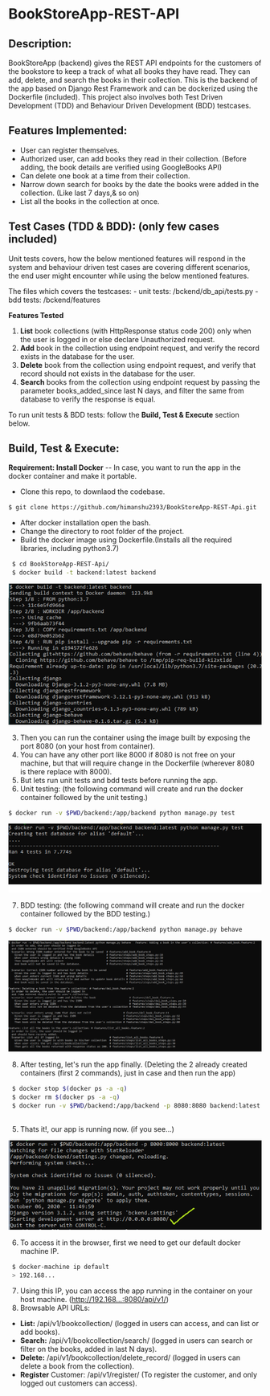 # BookStoreApp-REST-API
## Description:
BookStoreApp (backend) gives the REST API endpoints for the customers of the bookstore to keep a track of what all books they have read. They can add, delete, and search the books in their collection. This is the backend of the app based on Django Rest Framework and can be dockerized using the Dockerfile (included). This project also involves both Test Driven Development (TDD) and Behaviour Driven Development (BDD) testcases.

## Features Implemented:
- User can register themselves.
- Authorized user, can add books they read in their collection. (Before adding, the book details are verified using GoogleBooks API)
- Can delete one book at a time from their collection.
- Narrow down search for books by the date the books were added in the collection. (Like last 7 days,& so on)
- List all the books in the collection at once.

## Test Cases (TDD & BDD): (only few cases included)
Unit tests covers, how the below mentioned features will respond in the system and behaviour driven test cases are covering different scenarios, the end user might encounter
while using the below mentioned features.

The files which covers the testcases:
    - unit tests: /bckend/db_api/tests.py
    - bdd tests: /bckend/features

**Features Tested**
  1. **List** book collections (with HttpResponse status code 200) only when the user is logged in or else declare Unauthorized request.
  2. **Add** book in the collection using endpoint request, and verify the record exists in the database for the user.
  3. **Delete** book from the collection using endpoint request, and verify that record should not exists in the database for the user.
  4. **Search** books from the collection using endpoint request by passing the parameter books_added_since last N days, and filter the same from database
     to verify the response is equal.

 To run unit tests & BDD tests: follow the **Build, Test & Execute** section below.

## Build, Test & Execute:
**Requirement: Install Docker** -- In case, you want to run the app in the docker container and make it portable.

-  Clone this repo, to downlaod the codebase.

``` sh
$ git clone https://github.com/himanshu2393/BookStoreApp-REST-Api.git

```
- After docker installation open the bash.
- Change the directory to root folder of the project.
- Build the docker image using Dockerfile.(Installs all the required libraries, including python3.7)

 ``` sh
  $ cd BookStoreApp-REST-Api/
  $ docker build -t backend:latest backend

  ```
  ![docker build](/images/docker_build.png)
  
  3. Then you can run the container using the image built by exposing the port 8080 (on your host from container). 
  4. You can have any other port like 8000 if 8080 is not free on your machine, but that will require change in the Dockerfile (wherever 8080 is there replace with 8000).
  5. But lets run unit tests and bdd tests before running the app.
  6. Unit testing: (the following command will create and run the docker container followed by the unit testing.)
  
  ``` sh
  $ docker run -v $PWD/backend:/app/backend python manage.py test
  
  ```
  ![unit testing](/images/unit_test.png)
  
  7. BDD testing: (the following command will create and run the docker container followed by the BDD testing.)
  
  ``` sh
  $ docker run -v $PWD/backend:/app/backend python manage.py behave
  
  ```
  ![behave testing](/images/behave_test.png)
  
  8. After testing, let's run the app finally. (Deleting the 2 already created containers (first 2 commands), just in case and then run the app)
  
 ``` sh
  $ docker stop $(docker ps -a -q)
  $ docker rm $(docker ps -a -q)
  $ docker run -v $PWD/backend:/app/backend -p 8080:8080 backend:latest
  
  ```
  5. Thats it!, our app is running now. (if you see...)
  
  ![server running](/images/server_run.png)
  
  6. To access it in the browser, first we need to get our default docker machine IP.
 
 ``` sh
  $ docker-machine ip default
  > 192.168...
  ```
  7. Using this IP, you can access the app running in the container on your host machine. (http://192.168...:8080/api/v1/)
  8. Browsable API URLs:
  - **List:** /api/v1/bookcollection/ (logged in users can access, and can list or add books).
  - **Search:** /api/v1/bookcollection/search/  (logged in users can search or filter on the books, added in last N days).
  - **Delete:** /api/v1/bookcollection/delete_record/ (logged in users can delete a book from the collection).
  - **Register** Customer: /api/v1/register/ (To register the customer, and only logged out customers can access).
  
  
  
